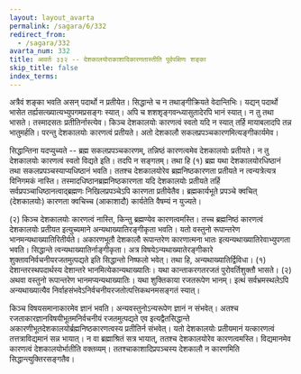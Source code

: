 ```yaml
---
layout: layout_avarta
permalink: /sagara/6/332
redirect_from:
  - /sagara/332
avarta_num: 332
title: आवर्तः ३३२ -- देशकालयोराकाशादिकारणतास्तीति पूर्वपक्षिणः शङ्का
skip_title: false
index_terms: 
---
```


अत्रैवं शङ्का भवति असन् पदार्थो न प्रतीयेत। सिद्धान्ते च न
तथाङ्गीक्रियते वेदान्तिभिः। यद्यन् पदार्थो भासेत तर्ह्यसत्ख्यात्यभ्युपगमप्रसङ्गः स्यात्। अपि च शशशृङ्गवन्ध्यासुतादेरपि भानं स्यात्। न तु तथा
भासते। तस्मादसतः प्रतीतिर्नास्त्येव। किञ्च देशकालयोः कारणत्वं स्वतो
यदि न स्यात् तर्हि मायाबलादपि तन्न भातुमर्हति। परन्तु देशकालयोः
कारणत्वं प्रतीयते। अतो देशकालौ सकलप्रपञ्चकारणमित्यङ्गीकार्यमेव।

सिद्धान्तिना यदप्युच्यते -- ब्रह्म सकलप्रपञ्चकारणम्, तन्निष्ठं कारणत्वमेव
देशकालयोः प्रतीयते। न तु देशकालयोः कारणत्वं स्वतो विद्यते इति।
तदपि न सङ्गतम्। तथा हि (१) ब्रह्म यथा देशकालयोरधिष्ठानं तथा
सकलप्रपञ्चस्याप्यधिष्ठानं भवति। ततश्च देशकालयोरेव ब्रह्मनिष्ठकारणता
प्रतीयते न त्वन्यत्रेत्यत्र विनिगमकं नास्ति। तस्मादधिष्ठानब्रह्मनिष्ठकारणता यदि
देशकालयोः प्रतीयते तर्हि सर्वप्रपञ्चाधिष्ठानत्वाद्ब्रह्मणः निखिलप्रपञ्चेऽपि
कारणता प्रतीयेतैव। ब्रह्मकार्यभूते प्रपञ्चे क्वचित् (देशकालयोः) कारणता
क्वचिच्च (आकाशादौ) कार्यतेति वैषम्यं न युज्यते।

(२) किञ्च देशकालयोः कारणत्वं नास्ति, किन्तु ब्रह्मण्येव कारणत्वमस्ति। तच्च ब्रह्मनिष्ठं कारणत्वं देशकालयोः प्रतीयत इत्युच्यमाने
अन्यथाख्यातिरङ्गीकृता भवति। यतो वस्तुनो रूपान्तरेण भानमन्यथाख्यातिरितीर्यते। अकारणभूतौ देशकालौ रूपान्तरेण कारणात्मना भातः
इत्यन्यथाख्यातिरेवाभ्युपगता भवति। सिद्धान्ते त्वन्यथाख्यातिर्नाङ्गीकृता।
अत्र विषयेऽन्यथाख्यातेरङ्गीकारे शुक्तावनिर्वचनीयरजतमुत्पद्यते इति सिद्धान्तो
निष्फलो भवेत्। तथा हि, अन्यथाख्यातिर्द्विविधा। (१) देशान्तरस्थपदार्थस्य देशान्तरे भानमित्येकान्यथाख्यातिः। यथा कान्ताकरगतरजतं
पुरोवर्तिशुक्तौ भासते। (२) अथवा वस्तुनो रूपान्तरेण भानमप्यन्यथाख्यातिः। यथा शुक्तिकाया रजतरूपेण भानम्। इत्थं सर्वभ्रमस्थलेऽपि
अन्यथाख्यात्यैव निर्वाहसंभवेऽनिर्वचनीयरजतोत्पत्तिकथनमसङ्गतं स्यात्।

किञ्च विषयसमानाकारमेव ज्ञानं भवति। अन्यवस्तुनोऽन्यरूपेण
ज्ञानं न संभवेत्। अतश्च रजताकारज्ञानविषयीभूतमनिर्वचनीयं रजतमुत्पद्यते
एव इत्यद्वैतसिद्धान्ते अकारणीभूतदेशकालयोर्ब्रह्मनिष्ठकारणत्वस्य प्रतीतिर्न
संभवेत्। यतो देशकालयोः प्रतीयमानं यत्कारणत्वं तत्तत्राविद्यमानं सन्न
भायात्। न वा ब्रह्माश्रितं सत्र भायात्, ततश्च देशकालयोरेव कारणत्वमस्ति। विद्यमानमेव कारणत्वं देशकालयोर्भातीति वक्तव्यम्। ततश्चाकाशादिप्रपञ्चस्य देशकालौ न कारणमिति सिद्धान्त्युक्तिरसङ्गतैव।
